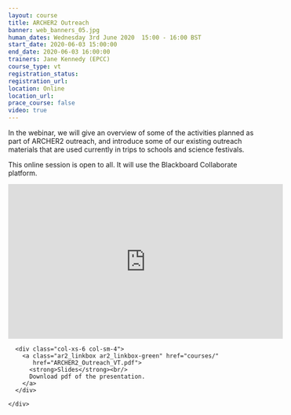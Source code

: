 ```yaml
---
layout: course
title: ARCHER2 Outreach
banner: web_banners_05.jpg
human_dates: Wednesday 3rd June 2020  15:00 - 16:00 BST
start_date: 2020-06-03 15:00:00
end_date: 2020-06-03 16:00:00
trainers: Jane Kennedy (EPCC)
course_type: vt
registration_status:
registration_url:
location: Online
location_url:
prace_course: false
video: true
---
```


In the webinar, we will give an overview of some of the activities planned as part of ARCHER2 outreach, and introduce some of our existing outreach materials that are used currently in trips to schools and science festivals.

This online session is open to all. It will use the Blackboard Collaborate platform.






<div>

<iframe  title="Video" width="560" height="315" src="https://www.youtube.com/embed/IAmcbILAOQs" frameborder="0" allow="accelerometer; autoplay; encrypted-media; gyroscope; picture-in-picture" allowfullscreen></iframe>

</div>





<section id="service">
  <div class="container">
    <div class="row ">	

<!--

      <div class="col-xs-6 col-sm-4">
        <a class="ar2_linkbox ar2_linkbox-teal" href="  ">
          <strong>Transcript</strong><br/>
          Download a transcript of the video audio
        </a>
      </div>

-->

      <div class="col-xs-6 col-sm-4">
        <a class="ar2_linkbox ar2_linkbox-green" href="courses/"
           href="ARCHER2_Outreach_VT.pdf">
          <strong>Slides</strong><br/>
          Download pdf of the presentation.
        </a>
      </div>
										
    </div>
  </div>
</section>

